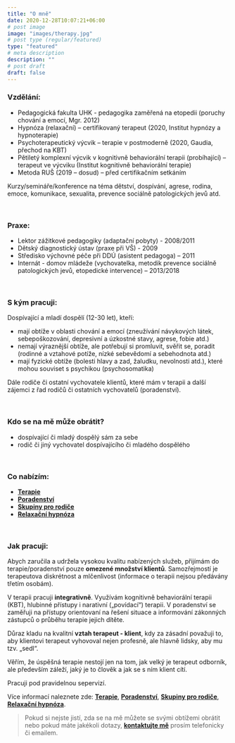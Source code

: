 ```yaml
---
title: "O mně"
date: 2020-12-28T10:07:21+06:00
# post image
image: "images/therapy.jpg"
# post type (regular/featured)
type: "featured"
# meta description
description: ""
# post draft
draft: false
---
```


### Vzdělání:
- Pedagogická fakulta UHK - pedagogika zaměřená na etopedii (poruchy chování a emocí, Mgr. 2012)
- Hypnóza (relaxační) – certifikovaný terapeut (2020, Institut hypnózy a hypnoterapie)
- Psychoterapeutický výcvik – terapie v postmoderně (2020, Gaudia, přechod na KBT)
- Pětiletý komplexní výcvik v kognitivně behaviorální terapii (probíhající) – terapeut ve výcviku (Institut kognitivně behaviorální terapie)
- Metoda RUŠ (2019 – dosud) – před certifikačním setkáním

Kurzy/semináře/konference na téma dětství, dospívání, agrese, rodina, emoce, komunikace, sexualita, prevence sociálně patologických jevů atd.

<br>

### Praxe:
- Lektor zážitkové pedagogiky (adaptační pobyty) - 2008/2011
- Dětský diagnostický ústav (praxe při VŠ) - 2009
- Středisko výchovné péče při DDÚ (asistent pedagoga) – 2011
- Internát - domov mládeže (vychovatelka, metodik prevence sociálně patologických jevů, etopedické intervence) – 2013/2018

<br>

### S kým pracuji:
Dospívající a mladí dospělí (12-30 let), kteří:
- mají obtíže v oblasti chování a emocí (zneužívání návykových látek, sebepoškozování, depresivní a úzkostné stavy, agrese, fobie atd.)
- nemají výraznější obtíže, ale potřebují si promluvit, svěřit se, poradit (rodinné a vztahové potíže, nízké sebevědomí a sebehodnota atd.)
- mají fyzické obtíže (bolesti hlavy a zad, žaludku, nevolnosti atd.), které mohou souviset s psychikou (psychosomatika)

Dále rodiče či ostatní vychovatele klientů, které mám v terapii a další zájemci z řad rodičů či ostatních vychovatelů (poradenství).

<br>

### Kdo se na mě může obrátit?
- dospívající či mladý dospělý sám za sebe
- rodič či jiný vychovatel dospívajícího či mladého dospělého

<br>

### Co nabízím:
- [**Terapie**](/terapie)
- [**Poradenství**](/poradenstvi)
- [**Skupiny pro rodiče**](/skupiny)
- [**Relaxační hypnóza**](/hypnoza)

<br>

### Jak pracuji:
Abych zaručila a udržela vysokou kvalitu nabízených služeb, přijímám do terapie/poradenství pouze **omezené množství klientů**. Samozřejmostí je terapeutova diskrétnost a mlčenlivost (informace o terapii nejsou předávány třetím osobám).

V terapii pracuji **integrativně**. Využívám kognitivně behaviorální terapii (KBT), hlubinné přístupy i narativní („povídací“) terapii. V poradenství se zaměřuji na přístupy orientovaní na řešení situace a informování zákonných zástupců o průběhu terapie jejich dítěte.

Důraz kladu na kvalitní **vztah terapeut - klient**, kdy za zásadní považuji to, aby klientovi terapeut vyhovoval nejen profesně, ale hlavně lidsky, aby mu tzv. „sedl“.

Věřím, že úspěšná terapie nestojí jen na tom, jak velký je terapeut odborník, ale především záleží, jaký je to člověk a jak se s ním klient cítí.

Pracuji pod pravidelnou sepervizí.

Více informací naleznete zde: [**Terapie**](/terapie), [**Poradenství**](/poradenstvi), [**Skupiny pro rodiče**](/skupiny), [**Relaxační hypnóza**](/hypoza).

> Pokud si nejste jistí, zda se na mě můžete se svými obtížemi obrátit nebo pokud máte jakékoli dotazy, [**kontaktujte mě**](/contact) prosím telefonicky či emailem.

